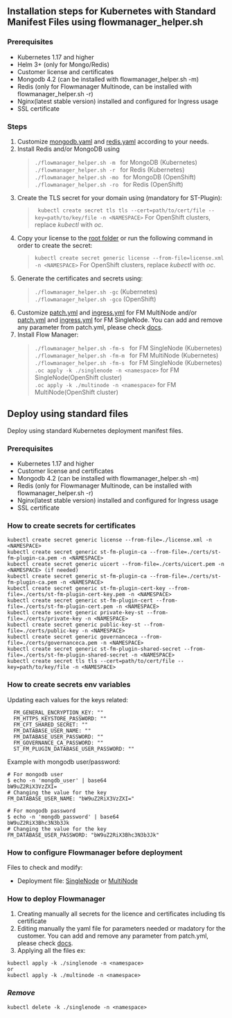 ## Installation steps for Kubernetes with Standard Manifest Files using flowmanager_helper.sh

### Prerequisites  

* Kubernetes 1.17 and higher
* Helm 3+ (only for Mongo/Redis)
* Customer license and certificates
* Mongodb 4.2 (can be installed with flowmanager_helper.sh -m)
* Redis (only for Flowmanager Multinode, can be installed with flowmanager_helper.sh -r)
* Nginx(latest stable version) installed and configured for Ingress usage
* SSL certificate

### Steps  
1. Customize [mongodb.yaml](kubernetes/base/mongodb.yaml) and [redis.yaml](kubernetes/base/redis.yaml) according to your needs. 
2. Install Redis and/or MongoDB using
   >```./flowmanager_helper.sh -m ``` for MongoDB  (Kubernetes)  
   >```./flowmanager_helper.sh -r ``` for Redis    (Kubernetes)  
   >```./flowmanager_helper.sh -mo ``` for MongoDB  (OpenShift)  
   >```./flowmanager_helper.sh -ro ``` for Redis    (OpenShift)  
3. Create the TLS secret for your domain using (mandatory for ST-Plugin):
   >``` kubectl create secret tls tls --cert=path/to/cert/file --key=path/to/key/file -n <NAMESPACE>```
   For OpenShift clusters, replace _kubectl_ with _oc_.
4. Copy your license to the [root folder](./) or run the following command in order to create the secret:
   >```kubectl create secret generic license --from-file=license.xml -n <NAMESPACE>```
   For OpenShift clusters, replace _kubectl_ with _oc_.
5. Generate the certificates and secrets using:
   >```./flowmanager_helper.sh -gc``` (Kubernetes)
   >```./flowmanager_helper.sh -gco``` (OpenShift)
6. Customize [patch.yml](standard/multinode/patch.yml) and [ingress.yml](standard/multinode/ingress.yml) for FM MultiNode and/or [patch.yml](standard/singlenode/patch.yml) and [ingress.yml](standard/singlenode/ingress.yml) for FM SingleNode. You can add and remove any parameter from patch.yml, please check [docs](/docs/).
7. Install Flow Manager:
   >```./flowmanager_helper.sh -fm-s ``` for FM SingleNode  (Kubernetes)  
   >```./flowmanager_helper.sh -fm-m ``` for FM MultiNode   (Kubernetes)  
   >```./flowmanager_helper.sh -fm-s ``` for FM SingleNode  (Kubernetes)  
   >```.oc apply -k ./singlenode -n <namespace>``` for FM SingleNode(OpenShift cluster)  
   >```.oc apply -k ./multinode -n <namespace>```  for FM MultiNode(OpenShift cluster)  


## Deploy using standard files

Deploy using standard Kubernetes deployment manifest files.

### Prerequisites

* Kubernetes 1.17 and higher
* Customer license and certificates
* Mongodb 4.2 (can be installed with flowmanager_helper.sh -m)
* Redis (only for Flowmanager Multinode, can be installed with flowmanager_helper.sh -r)
* Nginx(latest stable version) installed and configured for Ingress usage
* SSL certificate

### How to create secrets for certificates


```shell
kubectl create secret generic license --from-file=./license.xml -n <NAMESPACE>
kubectl create secret generic st-fm-plugin-ca --from-file=./certs/st-fm-plugin-ca.pem -n <NAMESPACE>
kubectl create secret generic uicert --from-file=./certs/uicert.pem -n <NAMESPACE> (if needed)
kubectl create secret generic st-fm-plugin-ca --from-file=./certs/st-fm-plugin-ca.pem -n <NAMESPACE>
kubectl create secret generic st-fm-plugin-cert-key --from-file=./certs/st-fm-plugin-cert-key.pem -n <NAMESPACE>
kubectl create secret generic st-fm-plugin-cert --from-file=./certs/st-fm-plugin-cert.pem -n <NAMESPACE>
kubectl create secret generic private-key-st --from-file=./certs/private-key -n <NAMESPACE>
kubectl create secret generic public-key-st --from-file=./certs/public-key -n <NAMESPACE>
kubectl create secret generic governanceca --from-file=./certs/governanceca.pem -n <NAMESPACE>
kubectl create secret generic st-fm-plugin-shared-secret --from-file=./certs/st-fm-plugin-shared-secret -n <NAMESPACE>
kubectl create secret tls tls --cert=path/to/cert/file --key=path/to/key/file -n <NAMESPACE>
```

### How to create secrets env variables


Updating each values for the keys related:

```shell
  FM_GENERAL_ENCRYPTION_KEY: ""
  FM_HTTPS_KEYSTORE_PASSWORD: ""
  FM_CFT_SHARED_SECRET: ""
  FM_DATABASE_USER_NAME: ""
  FM_DATABASE_USER_PASSWORD: ""
  FM_GOVERNANCE_CA_PASSWORD: ""
  ST_FM_PLUGIN_DATABASE_USER_PASSWORD: "" 
```

Example with mongodb user/password:

```shell
# For mongodb user
$ echo -n 'mongdb_user' | base64
bW9uZ2RiX3VzZXI=
# Changing the value for the key
FM_DATABASE_USER_NAME: "bW9uZ2RiX3VzZXI="

# For mongodb password
$ echo -n 'mongdb_password' | base64
bW9uZ2RiX3Bhc3N3b3Jk
# Changing the value for the key
FM_DATABASE_USER_PASSWORD: "bW9uZ2RiX3Bhc3N3b3Jk"
```

### How to configure Flowmanager before deployment

Files to check and modify:

* Deployment file: [SingleNode](singlenode/patch.yml) or [MultiNode](multinode/patch.yml)

### How to deploy Flowmanager


1. Creating manually all secrets for the licence and certificates including tls certificate
2. Editing manually the yaml file for parameters needed or madatory for the customer. You can add and remove any parameter from patch.yml, please check [docs](/docs/).
3. Applying all the files
ex:

```shell
kubectl apply -k ./singlenode -n <namespace>
or
kubectl apply -k ./multinode -n <namespace>
```

### ***Remove***

```shell
kubectl delete -k ./singlenode -n <namespace>
```
